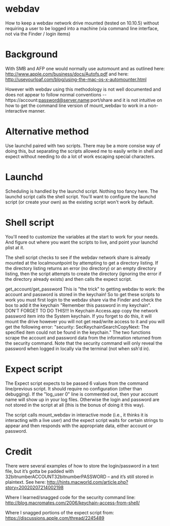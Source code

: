 # webdav
How to keep a webdav network drive mounted (tested on 10.10.5) without requiring a user to be logged into a machine (via command line interface, not via the Finder / login items)

# Background

With SMB and AFP one would normally use automount and as outlined here: http://www.apple.com/business/docs/Autofs.pdf and here: http://useyourloaf.com/blog/using-the-mac-os-x-automounter.html

However with webdav using this methodology is not well documented and does not appear to follow normal conventions -- https://account:password@server.name:port/share and it is not intuitive on how to get the command line version of mount_webdav to work in a non-interactive manner.

# Alternative method
Use launchd paired with two scripts.  There may be a more consise way of doing this, but separating the scripts allowed me to easily write in shell and expect without needing to do a lot of work escaping special characters.

# Launchd

Scheduling is handled by the launchd script.  Nothing too fancy here.  The launchd script calls the shell script.  You'll want to configure the launchd script (or create your own) as the existing script won't work by default.

# Shell script

You'll need to customize the variables at the start to work for your needs.  And figure out where you want the scripts to live, and point your launchd plist at it.

The shell script checks to see if the webdav network share is already mounted at the localmountpoint by attempting to get a directory listing.  If the directory listing returns an error (no directory) or an empty directory listing, then the script attempts to create the directory (ignoring the error if the directory already exists) and then calls the expect script.

get_account/get_password
This is "the trick" to getting webdav to work: the account and password is stored in the keychain!  So to get these scripts to work you must first login to the webdav share via the Finder and check the box to add it the keychain "Remember this password in my keychain".  DON'T FORGET TO DO THIS!!! In Keychain Access.app copy the network password item into the System keychain. If you forget to do this, it will mount the drive however you will not get read/write access to it and you will get the following error:  "security: SecKeychainSearchCopyNext: The specified item could not be found in the keychain." The two functions scrape the account and password data from the information returned from the security command.  Note that the security command will only reveal the password when logged in locally via the terminal (not when ssh'd in).

# Expect script
The Expect script expects to be passed 6 values from the command line/previous script.  It should require no configuration (other than debugging).  If the "log_user 0" line is commented out, then your account name will show up in your log files.  Otherwise the login and password are not stored in the script at all (this is the bonus of doing it this way).

The script calls mount_webdav in interactive mode (i.e., it thinks it is interacting with a live user) and the expect script waits for certain strings to appear and then responds with the appropriate data, either account or password.

# Credit
There were several examples of how to store the login/password in a text file, but it’s gotta be padded with 32bitnumberACCOUNT32bitnumberPASSWORD – and it’s still stored in plaintext.  See here:  http://hints.macworld.com/article.php?story=20020207214002198

Where I learned/snagged code for the security command line:  http://blog.macromates.com/2006/keychain-access-from-shell/

Where I snagged portions of the expect script from: https://discussions.apple.com/thread/2245489
